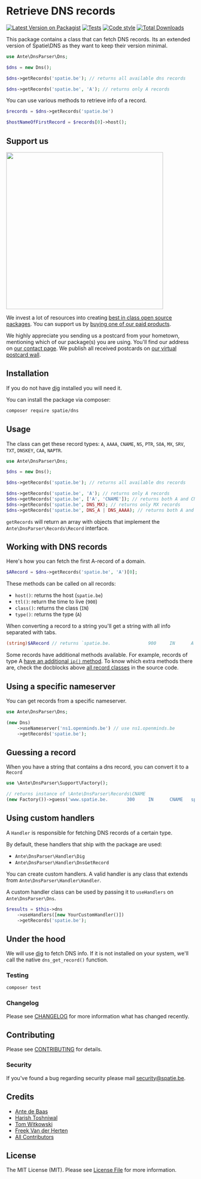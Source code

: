 # Retrieve DNS records

[![Latest Version on Packagist](https://img.shields.io/packagist/v/antedebaas/dns.svg?style=flat-square)](https://packagist.org/packages/antedebaas/dns)
[![Tests](https://github.com/antedebaas/dns/actions/workflows/run-tests.yml/badge.svg)](https://github.com/antedebaas/dns/actions/workflows/run-tests.yml)
[![Code style](https://github.com/antedebaas/dns/actions/workflows/php-cs-fixer.yml/badge.svg)](https://github.com/antedebaas/dns/actions/workflows/php-cs-fixer.yml)
[![Total Downloads](https://img.shields.io/packagist/dt/antedebaas/dns.svg?style=flat-square)](https://packagist.org/packages/antedebaas/dns)

This package contains a class that can fetch DNS records.
Its an extended version of Spatie\DNS as they want to keep their version minimal.

```php
use Ante\DnsParser\Dns;

$dns = new Dns();

$dns->getRecords('spatie.be'); // returns all available dns records

$dns->getRecords('spatie.be', 'A'); // returns only A records
```

You can use various methods to retrieve info of a record.

```php
$records = $dns->getRecords('spatie.be')

$hostNameOfFirstRecord = $records[0]->host();
```

## Support us

[<img src="https://github-ads.s3.eu-central-1.amazonaws.com/dns.jpg?t=1" width="419px" />](https://spatie.be/github-ad-click/dns)

We invest a lot of resources into creating [best in class open source packages](https://spatie.be/open-source). You can support us by [buying one of our paid products](https://spatie.be/open-source/support-us).

We highly appreciate you sending us a postcard from your hometown, mentioning which of our package(s) you are using. You'll find our address on [our contact page](https://spatie.be/about-us). We publish all received postcards on [our virtual postcard wall](https://spatie.be/open-source/postcards).

## Installation

If you do not have [dig](https://linux.die.net/man/1/dig) installed you will need it.

You can install the package via composer:

```bash
composer require spatie/dns
```

## Usage

The class can get these record types: `A`, `AAAA`, `CNAME`, `NS`, `PTR`, `SOA`, `MX`, `SRV`, `TXT`, `DNSKEY`, `CAA`, `NAPTR`.

```php
use Ante\DnsParser\Dns;

$dns = new Dns();

$dns->getRecords('spatie.be'); // returns all available dns records

$dns->getRecords('spatie.be', 'A'); // returns only A records
$dns->getRecords('spatie.be', ['A', 'CNAME']); // returns both A and CNAME records
$dns->getRecords('spatie.be', DNS_MX); // returns only MX records
$dns->getRecords('spatie.be', DNS_A | DNS_AAAA); // returns both A and AAAA records
```

`getRecords` will return an array with objects that implement the `Ante\DnsParser\Records\Record` interface.

## Working with DNS records

Here's how you can fetch the first A-record of a domain.

```php
$ARecord = $dns->getRecords('spatie.be', 'A')[0];
```

These methods can be called on all records:

- `host()`: returns the host (`spatie.be`)
- `ttl()`: return the time to live (`900`)
- `class()`: returns the class (`IN`)
- `type()`: returns the type (`A`)

When converting a record to a string you'll get a string with all info separated with tabs.

```php
(string)$ARecord // returns `spatie.be.              900     IN      A       138.197.187.74`
```

Some records have additional methods available. For example, records of type A [have an additional `ip()` method](https://github.com/spatie/dns/blob/72bf709a44e19e5d8f0bc7e6c93cf70e7a1b18f3/src/Records/A.php#L6). To know which extra methods there are, check the docblocks above [all record classes](https://github.com/spatie/dns/tree/72bf709a44e19e5d8f0bc7e6c93cf70e7a1b18f3/src/Records) in the source code.

## Using a specific nameserver

You can get records from a specific nameserver.

```php
use Ante\DnsParser\Dns;

(new Dns)
    ->useNameserver('ns1.openminds.be') // use ns1.openminds.be
    ->getRecords('spatie.be');
```

## Guessing a record

When you have a string that contains a dns record, you can convert it to a `Record`

```php
use \Ante\DnsParser\Support\Factory();

// returns instance of \Ante\DnsParser\Records\CNAME
(new Factory())->guess('www.spatie.be.       300     IN      CNAME   spatie.be.');
```

## Using custom handlers

A `Handler` is responsible for fetching DNS records of a certain type.

By default, these handlers that ship with the package are used:

- `Ante\DnsParser\Handler\Dig`
- `Ante\DnsParser\Handler\DnsGetRecord`

You can create custom handlers. A valid handler is any class that extends from `Ante\DnsParser\Handler\Handler`.

A custom handler class can be used by passing it to `useHandlers` on `Ante\DnsParser\Dns`.

```php
$results = $this->dns
    ->useHandlers([new YourCustomHandler()])
    ->getRecords('spatie.be');
```

## Under the hood

We will use [dig](https://wiki.ubuntuusers.de/dig/) to fetch DNS info. If it is not installed on your system, we'll call the native `dns_get_record()` function.

### Testing

``` bash
composer test
```

### Changelog

Please see [CHANGELOG](CHANGELOG.md) for more information what has changed recently.

## Contributing

Please see [CONTRIBUTING](https://github.com/spatie/.github/blob/main/CONTRIBUTING.md) for details.

### Security

If you've found a bug regarding security please mail [security@spatie.be](mailto:security@spatie.be).


## Credits
- [Ante de Baas](https://github.com/antedebaas)
- [Harish Toshniwal](https://github.com/introwit)
- [Tom Witkowski](https://github.com/Gummibeer)
- [Freek Van der Herten](https://github.com/freekmurze)
- [All Contributors](../../contributors)

## License

The MIT License (MIT). Please see [License File](LICENSE.md) for more information.
